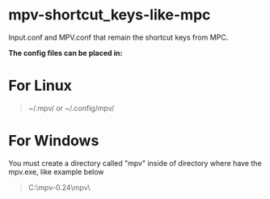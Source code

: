 # mpv-shortcut_keys-like-mpc
Input.conf and MPV.conf that remain the shortcut keys from MPC.


**The config files can be placed in:**

# For Linux

> ~/.mpv/ or ~/.config/mpv/


# For Windows

You must create a directory called "mpv" inside of directory where have the mpv.exe, like example below
> C:\mpv-0.24\mpv\
